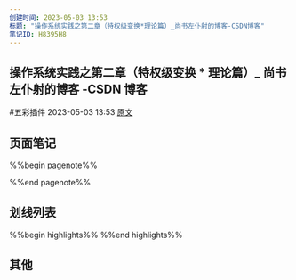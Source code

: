 ```yaml
---
创建时间: 2023-05-03 13:53
标题: "操作系统实践之第二章（特权级变换*理论篇）_尚书左仆射的博客-CSDN博客"
笔记ID: H8395H8
---
```


## 操作系统实践之第二章（特权级变换 * 理论篇）_ 尚书左仆射的博客 -CSDN 博客

 #五彩插件 2023-05-03 13:53 [原文](https://blog.csdn.net/wzxq123/article/details/53326955)

## 页面笔记

%%begin pagenote%%

%%end pagenote%%

## 划线列表

%%begin highlights%%
%%end highlights%%

## 其他
